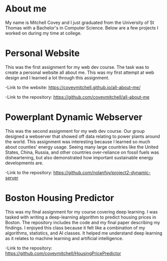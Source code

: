# About me
My name is Mitchell Covey and I just graduated from the University of St Thomas with a Bachelor's in Computer Science. Below are a few projects I worked on during my time at college.

# Personal Website
This was the first assignment for my web dev course. The task was to create a personal website all about me. This was my first attempt at web design and I learned a lot through this assignment.

-Link to the website: https://coveymitchell.github.io/all-about-me/

-Link to the repository: https://github.com/coveymitchell/all-about-me

# Powerplant Dynamic Webserver
This was the second assignment for my web dev course. Our group designed a webserver that showed off data relating to power plants around the world. This assignment was interesting because I learned so much about counties' energy usage. Seeing many large countries like the United States, China, Russia, and other countries over-reliance on fossil fuels was disheartening, but also demonstrated how important sustainable energy developments are. 

-Link to the repository: https://github.com/nolanfoy/project2-dynamic-server

# Boston Housing Predictor
This was my final assignment for my course covering deep learning. I was tasked with writing a deep-learning algorithm to predict housing prices in Boston. The repository includes the code and my final paper describing my findings. I enjoyed this class because it felt like a combination of my algorithms, statistics, and AI classes. It helped me understand deep learning as it relates to machine learning and artificial intelligence. 

-Link to the repository: https://github.com/coveymitchell/HousingPricePredictor
